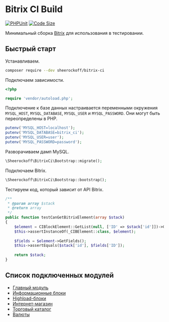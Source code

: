 # Bitrix CI Build

[![PHPUnit](https://github.com/sheerockoff/bitrix-ci/workflows/PHPUnit/badge.svg?branch=master)](https://github.com/sheerockoff/bitrix-ci/actions)
[![Code Size](https://img.shields.io/github/languages/code-size/sheerockoff/bitrix-ci.svg)](https://packagist.org/packages/sheerockoff/bitrix-ci)

Минимальный сборка [Bitrix](https://www.1c-bitrix.ru/products/cms/index.php) для использования в тестировании.

## Быстрый старт

Устанавливаем.

```bash
composer require --dev sheerockoff/bitrix-ci
```

Подключаем зависимости.

```php
<?php

require 'vendor/autoload.php';
```

Подключение к базе данных настраивается переменными окружения `MYSQL_HOST`, `MYSQL_DATABASE`, `MYSQL_USER` и `MYSQL_PASSWORD`.
Они могут быть переопределены в PHP.

```php
putenv('MYSQL_HOST=localhost');
putenv('MYSQL_DATABASE=bitrix_ci');
putenv('MYSQL_USER=user');
putenv('MYSQL_PASSWORD=password');
```

Разворачиваем дамп MySQL.

```php
\Sheerockoff\BitrixCi\Bootstrap::migrate();
```

Подключаем Bitrix.

```php
\Sheerockoff\BitrixCi\Bootstrap::bootstrap();
```

Тестируем код, который зависит от API Bitrix.

```php
/**
 * @param array $stack
 * @return array
 */
public function testCanGetBitrixElement(array $stack)
{
    $element = CIBlockElement::GetList(null, ['ID' => $stack['id']])->GetNextElement();
    $this->assertInstanceOf(_CIBElement::class, $element);
    
    $fields = $element->GetFields();
    $this->assertEquals($stack['id'], $fields['ID']);
    
    return $stack;
}
```

## Список подключенных модулей

* [Главный модуль](https://dev.1c-bitrix.ru/api_help/main/index.php)
* [Информационные блоки](https://dev.1c-bitrix.ru/api_help/iblock/index.php)
* [Highload-блоки](https://dev.1c-bitrix.ru/api_help/hlblock/index.php)
* [Интернет-магазин](https://dev.1c-bitrix.ru/api_help/sale/index.php)
* [Торговый каталог](https://dev.1c-bitrix.ru/api_help/catalog/index.php)
* [Валюты](https://dev.1c-bitrix.ru/api_help/currency/index.php)
